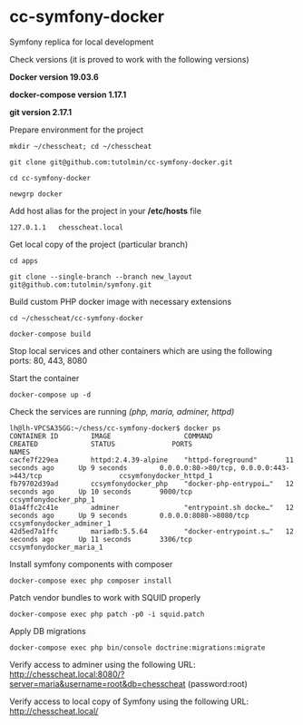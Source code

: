 # cc-symfony-docker
Symfony replica for local development

Check versions (it is proved to work with the following versions)

**Docker version 19.03.6**

**docker-compose version 1.17.1**

**git version 2.17.1**

Prepare environment for the project

```
mkdir ~/chesscheat; cd ~/chesscheat

git clone git@github.com:tutolmin/cc-symfony-docker.git

cd cc-symfony-docker

newgrp docker
```

Add host alias for the project in your **/etc/hosts** file
```
127.0.1.1	chesscheat.local
```

Get local copy of the project (particular branch)
```
cd apps

git clone --single-branch --branch new_layout git@github.com:tutolmin/symfony.git
```

Build custom PHP docker image with necessary extensions
```
cd ~/chesscheat/cc-symfony-docker

docker-compose build
```

Stop local services and other containers which are using the following ports: 80, 443, 8080

Start the container
```
docker-compose up -d
```

Check the services are running *(php, maria, adminer, httpd)*
```
lh@lh-VPCSA35GG:~/chess/cc-symfony-docker$ docker ps
CONTAINER ID        IMAGE                  COMMAND                  CREATED             STATUS              PORTS                                                      NAMES
cacfe7f229ea        httpd:2.4.39-alpine    "httpd-foreground"       11 seconds ago      Up 9 seconds        0.0.0.0:80->80/tcp, 0.0.0.0:443->443/tcp                   ccsymfonydocker_httpd_1
fb79702d39ad        ccsymfonydocker_php    "docker-php-entrypoi…"   12 seconds ago      Up 10 seconds       9000/tcp                                                   ccsymfonydocker_php_1
01a4ffc2c41e        adminer                "entrypoint.sh docke…"   12 seconds ago      Up 9 seconds        0.0.0.0:8080->8080/tcp                                     ccsymfonydocker_adminer_1
42d5ed7a1ffc        mariadb:5.5.64         "docker-entrypoint.s…"   12 seconds ago      Up 11 seconds       3306/tcp                                                   ccsymfonydocker_maria_1
```

Install symfony components with composer
```
docker-compose exec php composer install 
```

Patch vendor bundles to work with SQUID properly
```
docker-compose exec php patch -p0 -i squid.patch
```

Apply DB migrations
```
docker-compose exec php bin/console doctrine:migrations:migrate
```

Verify access to adminer using the following URL: http://chesscheat.local:8080/?server=maria&username=root&db=chesscheat (password:root)

Verify access to local copy of Symfony using the following URL: http://chesscheat.local/
